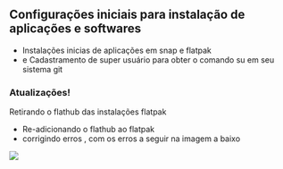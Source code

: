 ## Configurações iniciais para instalação de aplicações e softwares

 * Instalações inicias de aplicações em snap e flatpak 
 * e Cadastramento de super usuário para obter o comando su em seu sistema git 

 ### Atualizações! 

 Retirando o flathub das instalações flatpak
  * Re-adicionando  o flathub ao flatpak
  * corrigindo erros , com os erros a seguir na imagem a baixo
  <img src="https://i.pinimg.com/564x/fd/37/4a/fd374a3272a62711995ada15490daa36.jpg">
  